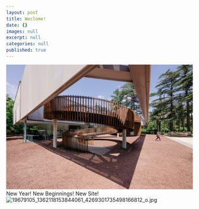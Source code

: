 ```yaml
---
layout: post
title: Weclome!
date: {}
images: null
excerpt: null
categories: null
published: true
---
```



![](/uploads/versions/19679105-1362118153844061-4269301735498166812-o-1---x----1500-1000x---.jpg)New Year! New Beginnings! New Site!
![19679105_1362118153844061_4269301735498166812_o.jpg]({{site.baseurl}}/_posts/19679105_1362118153844061_4269301735498166812_o.jpg)

